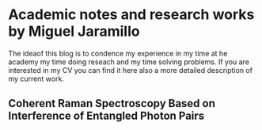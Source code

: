 # Academic notes and research works by Miguel Jaramillo
The ideaof this blog is to condence my experience in my time at he academy my time doing reseach and my time solving problems. If you are interested in my CV you can find it here also a more detailed description of my current work.

## Coherent Raman Spectroscopy Based on Interference of Entangled Photon Pairs
